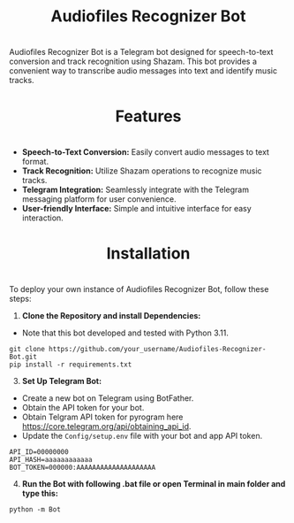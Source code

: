 <div align="center">
<h1>Audiofiles Recognizer Bot<h1>
</div>

Audiofiles Recognizer Bot is a Telegram bot designed for speech-to-text conversion and track recognition using Shazam. This bot provides a convenient way to transcribe audio messages into text and identify music tracks.

<div align="center">
<h1>Features<h1>
</div>

- **Speech-to-Text Conversion:** Easily convert audio messages to text format.
- **Track Recognition:** Utilize Shazam operations to recognize music tracks.
- **Telegram Integration:** Seamlessly integrate with the Telegram messaging platform for user convenience.
- **User-friendly Interface:** Simple and intuitive interface for easy interaction.

<div align="center">
<h1>Installation<h1>
</div>

To deploy your own instance of Audiofiles Recognizer Bot, follow these steps:

1. **Clone the Repository and install Dependencies:**
- Note that this bot developed and tested with Python 3.11.
```
git clone https://github.com/your_username/Audiofiles-Recognizer-Bot.git
pip install -r requirements.txt
```

3. **Set Up Telegram Bot:**
- Create a new bot on Telegram using BotFather.
- Obtain the API token for your bot.
- Obtain Telgram API token for pyrogram here https://core.telegram.org/api/obtaining_api_id.
- Update the `Config/setup.env` file with your bot and app API token.
```
API_ID=00000000
API_HASH=aaaaaaaaaaaa
BOT_TOKEN=000000:AAAAAAAAAAAAAAAAAAAA
```

4. **Run the Bot with following .bat file or open Terminal in main folder and type this:**
```
python -m Bot
```
